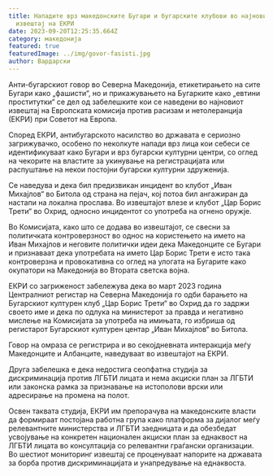 ```yaml
---
title: Нападите врз македонските Бугари и бугарските клубови во најновиот
  извештај на ЕКРИ
date: 2023-09-20T12:25:35.664Z
category: македонија
featured: true
featuredImage: ../img/govor-fasisti.jpg
author: Вардарски
---
```

<!--StartFragment-->

Aнти-бугарскиот говор во Северна Македонија, етикетирањето на сите Бугари како „фашисти“, но и прикажувањето на Бугарките како „евтини проститутки“ се дел од забелешките кои се наведени во најновиот извештај на Европската комисија против расизам и нетолеранција (ЕКРИ) при Советот на Европа.

Според ЕКРИ, антибугарското насилство во државата е сериозно загрижувачко, особено по неколкуте напади врз лица кои себеси се идентификуваат како Бугари и врз бугарски културни центри, со оглед на чекорите на властите за укинување на регистрацијата или распуштање на некои постојни бугарски културни здруженија.

Се наведува и дека бил предизвикан инцидент во клубот „Иван Михајлов“ во Битола од страна на пејач, кој потоа бил ангажиран да настапи на локална прослава. Во извештајот влезе и клубот „Цар Борис Трети“ во Охрид, односно инцидентот со употреба на огнено оружје.

<!--EndFragment--><!--StartFragment-->

Во Комисијата, како што се додава во извештајот, се свесни за политичката контроверзност во однос на користењето на името на Иван Михајлов и неговите политички идеи дека Македонците се Бугари и признаваат дека употребата на името Цар Борис Трети е исто така контроверзна и провокативна со оглед на улогата на Бугарите како окупатори на Македонија во Втората светска војна.

ЕКРИ со загриженост забележува дека во март 2023 година Централниот регистар на Северна Македонија го одби барањето на Бугарскиот културен клуб „Цар Борис Трети“ во Охрид да го задржи своето име и дека по одлука на министерот за правда и негативно мислење на Комисијата за употреба на имињата, го избриша од регистарот Бугарскиот културен центар „Иван Михајлов“ во Битола.

<!--EndFragment--><!--StartFragment-->

Говор на омраза се регистрира и во секојдневната интеракција меѓу Македонците и Албанците, наведуваат во извештајот на ЕКРИ.

Друга забелешка е дека недостига сеопфатна студија за дискриминација против ЛГБТИ лицата и нема акциски план за ЛГБТИ или законска рамка за признавање на истополови врски или адресирање на промена на полот.

Освен таквата студија, ЕКРИ им препорачува на македонските власти да формираат постојана работна група како платформа за дијалог меѓу релевантните министерства и ЛГБТИ заедницата и да обезбедат усвојување на конкретен национален акциски план за еднаквост на ЛГБТИ лицата во консултација со релевантни граѓански организации. Во шестиот мониторинг извештај се проценуваат напорите на државата за борба против дискриминацијата и унапредување на еднаквоста.

<!--EndFragment-->